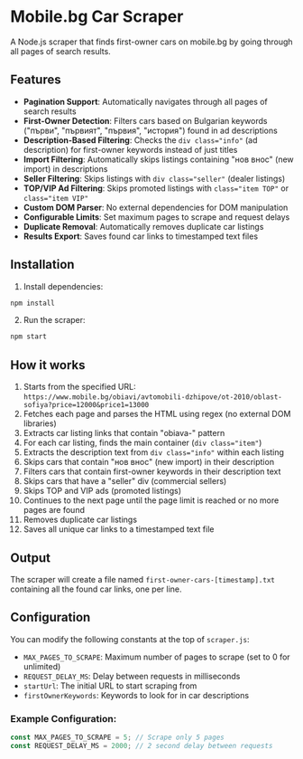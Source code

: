 # Mobile.bg Car Scraper

A Node.js scraper that finds first-owner cars on mobile.bg by going through all pages of search results.

## Features

- **Pagination Support**: Automatically navigates through all pages of search results
- **First-Owner Detection**: Filters cars based on Bulgarian keywords ("първи", "първият", "първия", "история") found in ad descriptions
- **Description-Based Filtering**: Checks the `div class="info"` (ad description) for first-owner keywords instead of just titles
- **Import Filtering**: Automatically skips listings containing "нов внос" (new import) in descriptions
- **Seller Filtering**: Skips listings with `div class="seller"` (dealer listings)
- **TOP/VIP Ad Filtering**: Skips promoted listings with `class="item TOP"` or `class="item VIP"`
- **Custom DOM Parser**: No external dependencies for DOM manipulation
- **Configurable Limits**: Set maximum pages to scrape and request delays
- **Duplicate Removal**: Automatically removes duplicate car listings
- **Results Export**: Saves found car links to timestamped text files

## Installation

1. Install dependencies:
```bash
npm install
```

2. Run the scraper:
```bash
npm start
```

## How it works

1. Starts from the specified URL: `https://www.mobile.bg/obiavi/avtomobili-dzhipove/ot-2010/oblast-sofiya?price=12000&price1=13000`
2. Fetches each page and parses the HTML using regex (no external DOM libraries)
3. Extracts car listing links that contain "obiava-" pattern
4. For each car listing, finds the main container (`div class="item"`)
5. Extracts the description text from `div class="info"` within each listing
6. Skips cars that contain "нов внос" (new import) in their description
7. Filters cars that contain first-owner keywords in their description text
8. Skips cars that have a "seller" div (commercial sellers)
9. Skips TOP and VIP ads (promoted listings)
10. Continues to the next page until the page limit is reached or no more pages are found
11. Removes duplicate car listings
12. Saves all unique car links to a timestamped text file

## Output

The scraper will create a file named `first-owner-cars-[timestamp].txt` containing all the found car links, one per line.

## Configuration

You can modify the following constants at the top of `scraper.js`:
- `MAX_PAGES_TO_SCRAPE`: Maximum number of pages to scrape (set to 0 for unlimited)
- `REQUEST_DELAY_MS`: Delay between requests in milliseconds
- `startUrl`: The initial URL to start scraping from
- `firstOwnerKeywords`: Keywords to look for in car descriptions

### Example Configuration:
```javascript
const MAX_PAGES_TO_SCRAPE = 5; // Scrape only 5 pages
const REQUEST_DELAY_MS = 2000; // 2 second delay between requests
```
